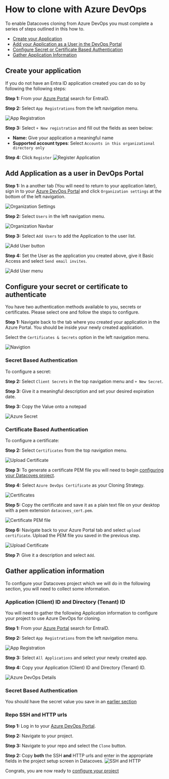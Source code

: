 # How to clone with Azure DevOps

To enable Datacoves cloning from Azure DevOps you must complete a series of steps outlined in this how to.

- [Create your Application](how-tos/datacoves/how_to_configure_azure_DevOps.md#create-your-application)
- [Add your Application as a User in the DevOps Portal](how-tos/datacoves/how_to_configure_azure_DevOps.md#add-application-as-a-user-in-devops-portal)
- [Configure Secret or Certificate Based Authentication](how-tos/datacoves/how_to_configure_azure_DevOps.md#configure-your-secret-or-certificate-to-authenticate)
- [Gather Application Information](how-tos/datacoves/how_to_configure_azure_DevOps.md#gather-application-information)

## Create your application

If you do not have an Entra ID application created you can do so by following the following steps:

**Step 1:** From your [Azure Portal](https://portal.azure.com) search for EntraID.

**Step 2:** Select `App Registrations` from the left navigation menu.

![App Registration](assets/azure_devops_overview.png)

**Step 3:** Select `+ New registration` and fill out the fields as seen below:
- **Name:** Give your application a meaningful name
- **Supported account types**: Select `Accounts in this organizational directory only`
    
**Step 4:** Click `Register`
![Register Application](assets/azure_devops_register_application.png)

## Add Application as a user in DevOps Portal

**Step 1:** In a another tab (You will need to return to your application later), sign in to your [Azure DevOps Portal](https://dev.azure.com) and click `Organization settings` at the bottom of the left  navigation.

![Organization Settings](assets/azure_devops_organization_settings.png)

**Step 2:**  Select `Users` in the left navigation menu.

![Organization Navbar](assets/azure_devops_user_nav.png)

**Step 3:**  Select `Add Users` to add the Application to the user list.

![Add User button](assets/azure_devops_add_user_button.png)

**Step 4:** Set the User as the application you created above, give it Basic Access and select `Send email invites`.

![Add User menu](assets/azure_devops_add_user_menu.png)

## Configure your secret or certificate to authenticate

You have two authentication methods available to you, secrets or certificates. Please select one and follow the steps to configure.  

**Step 1:** Navigate back to the tab where you created your application in the Azure Portal. You should be inside your newly created application.

Select the `Certificates & Secrets` option in the left navigation menu.

![Navigtion](assets/azure_devops_secret_nav.jpg)

### Secret Based Authentication

To configure a secret: 

**Step 2:** Select `Client Secrets` in the top navigation menu and `+ New Secret`.

**Step 3:** Give it a meaningful description and set your desired expiration date.

**Step 3:** Copy the Value onto a notepad

![Azure Secret](assets/azure_devops_secret.jpg)

### Certificate Based Authentication

To configure a certificate:

**Step 2:** Select `Certificates` from the top navigation menu.

![Upload Certificate](assets/azure_devops_upload_certificate.png)

**Step 3:** To generate a certificate PEM file you will need to begin [configuring your Datacoves project](how-tos/datacoves/how_to_projects.md). 

**Step 4:** Select `Azure DevOps Certificate` as your Cloning Strategy. 

![Certificates](assets/azure_devops_certificate.jpg)

**Step 5:** Copy the certificate and save it as a plain text file on your desktop with a pem extension `datacoves_cert.pem`.

![Certificate PEM file](assets/azure_devops_certificate_copy.jpg)

**Step 6:**  Navigate back to your Azure Portal tab and select `upload certificate`. Upload the PEM file you saved in the previous step.

![Upload Certificate](assets/azure_devops_upload_certificate.png)

**Step 7:** Give it a description and select `Add`.

## Gather application information

To configure your Datacoves project which we will do in the following section, you will need to collect some information.

### Application (Client) ID and Directory (Tenant) ID

You will need to gather the following Application information to configure your project to use Azure DevOps for cloning.

**Step 1:** From your [Azure Portal](https://portal.azure.com) search for EntraID.

**Step 2:** Select `App Registrations` from the left navigation menu.

![App Registration](assets/azure_devops_overview.png)

**Step 3:** Select `All Applications` and select your newly created app.

**Step 4:** Copy your Application (Client) ID and Directory (Tenant) ID.

![Azure DevOps Details](assets/azure_devops_app_details.jpg)

### Secret Based Authentication

You should have the secret value you save in an [earlier section](how-tos/datacoves/how_to_configure_azure_DevOps.md#secret-based-authentication)

### Repo SSH and HTTP urls

**Step 1:** Log in to your [Azure DevOps Portal](dev.azure.com).

**Step 2:** Navigate to your project.

**Step 3:** Navigate to your repo and select the `Clone` button.

**Step 2:** Copy **both** the SSH **and** HTTP urls and enter in the appropriate fields in the project setup screen in Datacoves.
![SSH and HTTP](assets/azure_devops_https.png)

Congrats, you are now ready to [configure your project](how-tos/datacoves/how_to_projects.md)



